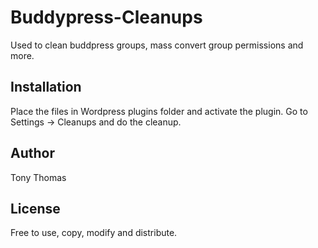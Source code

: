 Buddypress-Cleanups
===================
Used to clean buddpress groups, mass convert group permissions and more.

Installation
------------
Place the files in Wordpress plugins folder and activate the plugin. Go to Settings -> Cleanups and do the cleanup.

Author
-------
Tony Thomas

License
-------
Free to use, copy, modify and distribute.
